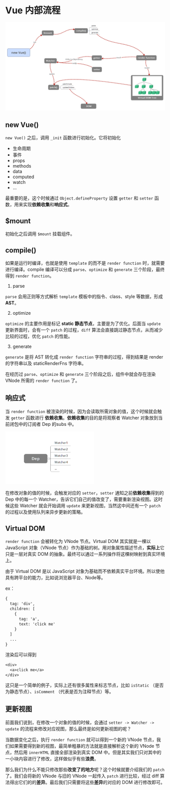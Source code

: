 # Vue 内部流程

<img src="../images/new Vue().png">

## new Vue()

`new Vue()` 之后，调用 `_init` 函数进行初始化。它将初始化

- 生命周期
- 事件
- props
- methods
- data
- computed
- watch
- ...

最重要的是，这个时候通过 `Object.defineProperty` 设置 `getter` 和 `setter` 函数，用来实现**依赖收集**和**响应式**。

## $mount

初始化之后调用 `$mount` 挂载组件。

## compile()

如果是运行时编译，也就是使用 `template` 的而不是 `render function` 时，就需要进行编译。compile 编译可以分成 `parse`、`optimize` 和 `generate` 三个阶段，最终得到 `render function`。

1. parse

`parse` 会用正则等方式解析 `template` 模板中的指令、class、style 等数据，形成 **AST**。

2. optimize

`optimize` 的主要作用是标记 **static 静态节点**，主要是为了优化。后面当 `update` 更新界面时，会有一个 `patch` 的过程，`diff` 算法会直接跳过静态节点，从而减少比较的过程，优化 `patch` 的性能。

3. generate

`generate` 是将 AST 转化成 `render function` 字符串的过程，得到结果是 render 的字符串以及 staticRenderFns 字符串。

在经历过 `parse`、`optimize` 和 `generate` 三个阶段之后，组件中就会存在渲染 VNode 所需的 `render function` 了。

## 响应式

当 `render function` 被渲染的时候，因为会读取所需对象的值，这个时候就会触发 `getter` 函数进行 **依赖收集**。**依赖收集**的目的是将观察者 Watcher 对象放到当前闭包中的订阅者 Dep 的subs 中。

<img src="../images/Watcher.png" width="280">

在修改对象的值的时候，会触发对应的 `setter`，`setter` 通知之前**依赖收集**得到的 Dep 中的每一个 Watcher，告诉它们自己的值改变了，需要重新渲染视图。这时候这些 Watcher 就会开始调用 `update` 来更新视图，当然这中间还有一个 `patch` 的过程以及使用队列来异步更新的策略。

## Virtual DOM

`render function` 会被转化为 VNode 节点。Virtual DOM 其实就是一棵以 JavaScript 对象（VNode 节点）作为基础的树。用对象属性描述节点，**实际上**它只是一层对真实 DOM 的抽象。最终可以通过一系列操作将这棵树映射到真实环境上。

由于 Virtual DOM 是以 JavaScript 对象为基础而不依赖真实平台环境。所以使他具有跨平台的能力，比如说浏览器平台、Node等。

ex：

```
{
  tag: 'div',
  children: [
    {
      tag: 'a',
      text: 'click me'
    }
  ]
  ...
}

```

渲染后可以得到

```
<div>
  <a>click me</a>
</div>
```

这只是一个简单的例子，实际上还有很多属性来标志节点，比如 `isStatic` （是否为静态节点）、`isComment` （代表是否为注释节点）等。

## 更新视图

前面我们说到，在修改一个对象的值的时候，会通过 `setter -> Watcher -> update` 的流程来修改对应视图，那么最终是如何更新视图的呢？

当数据变化之后，执行 `render function` 就可以得到一个新的 VNode 节点，我们如果需要得到新的视图，最简单粗暴的方法就是直接解析这个新的 VNode 节点，然后用 `innerHTML` 直接全部渲染到真实 DOM 中。但是其实我们只对其中的一小块内容进行了修改，这样做似乎有些**浪费**。

那么我们为什么不能只修改那些**改变了的地方**呢？这个时候就要介绍我们的 `patch` 了。我们会将新的 VNode 与旧的 VNode 一起传入 `patch` 进行比较，经过 diff 算法得出它们的的**差异**。最后我们只需要将这些**差异**的对应的 DOM 进行修改即可。
